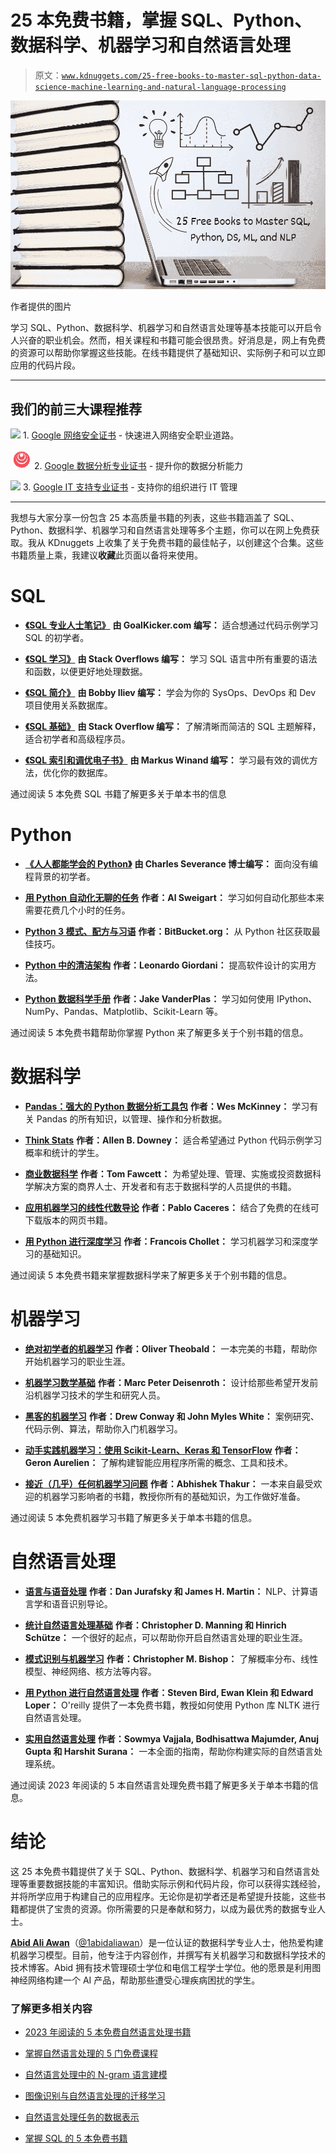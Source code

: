 # 25 本免费书籍，掌握 SQL、Python、数据科学、机器学习和自然语言处理

> 原文：[`www.kdnuggets.com/25-free-books-to-master-sql-python-data-science-machine-learning-and-natural-language-processing`](https://www.kdnuggets.com/25-free-books-to-master-sql-python-data-science-machine-learning-and-natural-language-processing)

![25 本免费书籍，掌握 SQL、Python、数据科学、机器学习和自然语言处理](img/8c3a706f41ba0c7230ac1b34aa27c719.png)

作者提供的图片

学习 SQL、Python、数据科学、机器学习和自然语言处理等基本技能可以开启令人兴奋的职业机会。然而，相关课程和书籍可能会很昂贵。好消息是，网上有免费的资源可以帮助你掌握这些技能。在线书籍提供了基础知识、实际例子和可以立即应用的代码片段。

* * *

## 我们的前三大课程推荐

![](img/0244c01ba9267c002ef39d4907e0b8fb.png) 1\. [Google 网络安全证书](https://www.kdnuggets.com/google-cybersecurity) - 快速进入网络安全职业道路。

![](img/e225c49c3c91745821c8c0368bf04711.png) 2\. [Google 数据分析专业证书](https://www.kdnuggets.com/google-data-analytics) - 提升你的数据分析能力

![](img/0244c01ba9267c002ef39d4907e0b8fb.png) 3\. [Google IT 支持专业证书](https://www.kdnuggets.com/google-itsupport) - 支持你的组织进行 IT 管理

* * *

我想与大家分享一份包含 25 本高质量书籍的列表，这些书籍涵盖了 SQL、Python、数据科学、机器学习和自然语言处理等多个主题，你可以在网上免费获取。我从 KDnuggets 上收集了关于免费书籍的最佳帖子，以创建这个合集。这些书籍质量上乘，我建议**收藏**此页面以备将来使用。

# SQL

+   [**《SQL 专业人士笔记》**](https://books.goalkicker.com/SQLBook/) **由 GoalKicker.com 编写：** 适合想通过代码示例学习 SQL 的初学者。

+   [**《SQL 学习》**](https://riptutorial.com/ebook/sql) **由 Stack Overflows 编写：** 学习 SQL 语言中所有重要的语法和函数，以便更好地处理数据。

+   [**《SQL 简介》**](https://github.com/bobbyiliev/introduction-to-sql) **由 Bobby Iliev 编写：** 学会为你的 SysOps、DevOps 和 Dev 项目使用关系数据库。

+   [**《SQL 基础》**](https://www.programming-books.io/essential/sql/) **由 Stack Overflow 编写：** 了解清晰而简洁的 SQL 主题解释，适合初学者和高级程序员。

+   [**《SQL 索引和调优电子书》**](https://use-the-index-luke.com/) **由 Markus Winand 编写：** 学习最有效的调优方法，优化你的数据库。

通过阅读 5 本免费 SQL 书籍了解更多关于单本书的信息

# Python

+   [**《人人都能学会的 Python》**](https://www.py4e.com/lessons) **由 Charles Severance 博士编写：** 面向没有编程背景的初学者。

+   [**用 Python 自动化无聊的任务**](https://automatetheboringstuff.com/) **作者：Al Sweigart：** 学习如何自动化那些本来需要花费几个小时的任务。

+   [**Python 3 模式、配方与习语**](https://python-3-patterns-idioms-test.readthedocs.io/en/latest/index.html) **作者：BitBucket.org：** 从 Python 社区获取最佳技巧。

+   [**Python 中的清洁架构**](https://leanpub.com/clean-architectures-in-python) **作者：Leonardo Giordani：** 提高软件设计的实用方法。

+   [**Python 数据科学手册**](http://shop.oreilly.com/product/0636920034919.do) **作者：Jake VanderPlas：** 学习如何使用 IPython、NumPy、Pandas、Matplotlib、Scikit-Learn 等。

通过阅读 5 本免费书籍帮助你掌握 Python 来了解更多关于个别书籍的信息。

# 数据科学

+   [**Pandas：强大的 Python 数据分析工具包**](https://pandas.pydata.org/pandas-docs/version/1.4/pandas.pdf) **作者：Wes McKinney：** 学习有关 Pandas 的所有知识，以管理、操作和分析数据。

+   [**Think Stats**](https://greenteapress.com/thinkstats/thinkstats.pdf) **作者：Allen B. Downey：** 适合希望通过 Python 代码示例学习概率和统计的学生。

+   [**商业数据科学**](https://www.researchgate.net/publication/256438799_Data_Science_for_Business) **作者：Tom Fawcett：** 为希望处理、管理、实施或投资数据科学解决方案的商界人士、开发者和有志于数据科学的人员提供的书籍。

+   [**应用机器学习的线性代数导论**](https://pabloinsente.github.io/intro-linear-algebra) **作者：Pablo Caceres：** 结合了免费的在线可下载版本的网页书籍。

+   [**用 Python 进行深度学习**](https://tanthiamhuat.files.wordpress.com/2018/03/deeplearningwithpython.pdf) **作者：Francois Chollet：** 学习机器学习和深度学习的基础知识。

通过阅读 5 本免费书籍来掌握数据科学来了解更多关于个别书籍的信息。

# 机器学习

+   [**绝对初学者的机器学习**](https://bmansoori.ir/book/Machine%20Learning%20For%20Absolute%20Beginners.pdf) **作者：Oliver Theobald：** 一本完美的书籍，帮助你开始机器学习的职业生涯。

+   [**机器学习数学基础**](https://mml-book.github.io/book/mml-book.pdf) **作者：Marc Peter Deisenroth：** 设计给那些希望开发前沿机器学习技术的学生和研究人员。

+   [**黑客的机器学习**](https://doc.lagout.org/science/Artificial%20Intelligence/Machine%20learning/Machine%20Learning%20for%20Hackers_%20Case%20Studies%20and%20Algorithms%20to%20Get%20You%20Started%20%5BConway%20%26%20White%202012-02-25%5D.pdf) **作者：Drew Conway 和 John Myles White：** 案例研究、代码示例、算法，帮助你入门机器学习。

+   [**动手实践机器学习：使用 Scikit-Learn、Keras 和 TensorFlow**](http://14.139.161.31/OddSem-0822-1122/Hands-On_Machine_Learning_with_Scikit-Learn-Keras-and-TensorFlow-2nd-Edition-Aurelien-Geron.pdf) **作者：Geron Aurelien：** 了解构建智能应用程序所需的概念、工具和技术。

+   [**接近（几乎）任何机器学习问题**](https://docdrop.org/download_annotation_doc/AAAMLP-569to.pdf) **作者：Abhishek Thakur：** 一本来自最受欢迎的机器学习影响者的书籍，教授你所有的基础知识，为工作做好准备。

通过阅读 5 本免费机器学习书籍了解更多关于单本书籍的信息。

# 自然语言处理

+   [**语言与语音处理**](https://web.stanford.edu/~jurafsky/slp3/ed3book_jan72023.pdf) **作者：Dan Jurafsky 和 James H. Martin：** NLP、计算语言学和语音识别导论。

+   [**统计自然语言处理基础**](https://doc.lagout.org/science/0_Computer%20Science/2_Algorithms/Statistical%20Natural%20Language%20Processing.pdf) **作者：Christopher D. Manning 和 Hinrich Schütze：** 一个很好的起点，可以帮助你开启自然语言处理的职业生涯。

+   [**模式识别与机器学习**](https://www.microsoft.com/en-us/research/uploads/prod/2006/01/Bishop-Pattern-Recognition-and-Machine-Learning-2006.pdf) **作者：Christopher M. Bishop：** 了解概率分布、线性模型、神经网络、核方法等内容。

+   [**用 Python 进行自然语言处理**](https://tjzhifei.github.io/resources/NLTK.pdf) **作者：Steven Bird, Ewan Klein 和 Edward Loper：** O'reilly 提供了一本免费书籍，教授如何使用 Python 库 NLTK 进行自然语言处理。

+   [**实用自然语言处理**](https://github.com/practical-nlp/practical-nlp-code?tab=readme-ov-file) **作者：Sowmya Vajjala, Bodhisattwa Majumder, Anuj Gupta 和 Harshit Surana：** 一本全面的指南，帮助你构建实际的自然语言处理系统。

通过阅读 2023 年阅读的 5 本自然语言处理免费书籍了解更多关于单本书籍的信息。

# 结论

这 25 本免费书籍提供了关于 SQL、Python、数据科学、机器学习和自然语言处理等重要数据技能的丰富知识。借助实际示例和代码片段，你可以获得实践经验，并将所学应用于构建自己的应用程序。无论你是初学者还是希望提升技能，这些书籍都提供了宝贵的资源。你所需要的只是奉献和努力，以成为最优秀的数据专业人士。

[](https://www.polywork.com/kingabzpro)****[Abid Ali Awan](https://www.polywork.com/kingabzpro)****（[@1abidaliawan](https://www.linkedin.com/in/1abidaliawan)）是一位认证的数据科学专业人士，他热爱构建机器学习模型。目前，他专注于内容创作，并撰写有关机器学习和数据科学技术的技术博客。Abid 拥有技术管理硕士学位和电信工程学士学位。他的愿景是利用图神经网络构建一个 AI 产品，帮助那些遭受心理疾病困扰的学生。

### 了解更多相关内容

+   [2023 年阅读的 5 本免费自然语言处理书籍](https://www.kdnuggets.com/2023/06/5-free-books-natural-language-processing-read-2023.html)

+   [掌握自然语言处理的 5 门免费课程](https://www.kdnuggets.com/5-free-courses-to-master-natural-language-processing)

+   [自然语言处理中的 N-gram 语言建模](https://www.kdnuggets.com/2022/06/ngram-language-modeling-natural-language-processing.html)

+   [图像识别与自然语言处理的迁移学习](https://www.kdnuggets.com/2022/01/transfer-learning-image-recognition-natural-language-processing.html)

+   [自然语言处理任务的数据表示](https://www.kdnuggets.com/2018/11/data-representation-natural-language-processing.html)

+   [掌握 SQL 的 5 本免费书籍](https://www.kdnuggets.com/5-free-books-to-master-sql)
